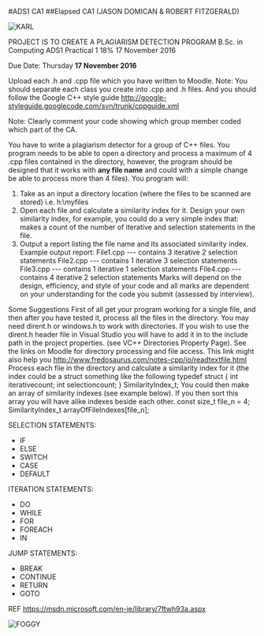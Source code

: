 #ADS1 CA1
##Elapsed CA1 (JASON DOMICAN & ROBERT FITZGERALD)

![KARL](https://cdn.meme.am/instances/400x/15141522.jpg)


PROJECT IS TO CREATE A PLAGIARISM DETECTION PROGRAM
B.Sc. in Computing ADS1 Practical 1 18% 17 November 2016
 
 
 
Due Date: Thursday **17 November 2016**

Upload each .h and .cpp file which you have written to Moodle.
Note: You should separate each class you create into .cpp and .h files. And you should
follow the Google C++ style guide
http://google-styleguide.googlecode.com/svn/trunk/cppguide.xml

Note: Clearly comment your code showing which group member coded which part of
the CA.

You have to write a plagiarism detector for a group of C++ files. You program
needs to be able to open a directory and process a maximum of 4 .cpp files
contained in the directory, however, the program should be designed that it works
with **any file name** and could with a simple change be able to process more than
4 files).
You program will:
1. Take as an input a directory location (where the files to be scanned are
stored) i.e. h:\myfiles
2. Open each file and calculate a similarity index for it.
Design your own similarity index, for example, you could do a very
simple index that: makes a count of the number of iterative and
selection statements in the file.
3. Output a report listing the file name and its associated similarity index.
Example output report:
File1.cpp --- contains 3 iterative 2 selection statements
File2.cpp --- contains 1 iterative 3 selection statements
File3.cpp --- contains 1 iterative 1 selection statements
File4.cpp --- contains 4 iterative 2 selection statements
Marks will depend on the design, efficiency, and style of your code and all marks
are dependent on your understanding for the code you submit (assessed by
interview).

Some Suggestions
First of all get your program working for a single file, and then after you have tested
it, process all the files in the directory. You may need dirent.h or windows.h
to work with directories. If you wish to use the dirent.h header file in Visual
Studio you will have to add it in to the include path in the project properties. (see
VC++ Directories Property Page). See the links on Moodle for directory processing
and file access. This link might also help you
http://www.fredosaurus.com/notes-cpp/io/readtextfile.html
Process each file in the directory and calculate a similarity index for it (the index
could be a struct something like the following
typedef struct
{
 int iterativecount;
 int selectioncount;
} SimilarityIndex_t;
You could then make an array of similarity indexes (see example below). If you
then sort this array you will have alike indexes beside each other.
const size_t file_n = 4;
SimilarityIndex_t arrayOfFileIndexes[file_n]; 

SELECTION STATEMENTS:
* IF
* ELSE
* SWITCH
* CASE 
* DEFAULT

ITERATION STATEMENTS:
* DO
* WHILE
* FOR
* FOREACH
* IN

JUMP STATEMENTS:
* BREAK
* CONTINUE
* RETURN
* GOTO

REF https://msdn.microsoft.com/en-ie/library/7ftwh93a.aspx

![FOGGY](http://vignette2.wikia.nocookie.net/looneytunes/images/7/79/Foghorn_Leghorn.jpg/revision/latest?cb=20130223190707)

